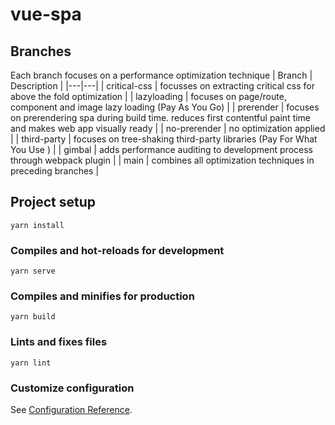 # vue-spa

## Branches

Each branch focuses on a performance optimization technique
| Branch | Description |
|---|---|
| critical-css | focusses on extracting critical css for above the fold optimization |
| lazyloading | focuses on page/route, component and image lazy loading (Pay As You Go) |
| prerender | focuses on prerendering spa during build time. reduces first contentful paint time and makes web app visually ready |
| no-prerender | no optimization applied |
| third-party | focuses on tree-shaking third-party libraries (Pay For What You Use ) |
| gimbal | adds performance auditing to development process through webpack plugin |
| main | combines all optimization techniques in preceding branches |

## Project setup

```
yarn install
```

### Compiles and hot-reloads for development

```
yarn serve
```

### Compiles and minifies for production

```
yarn build
```

### Lints and fixes files

```
yarn lint
```

### Customize configuration

See [Configuration Reference](https://cli.vuejs.org/config/).
